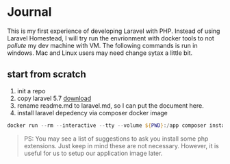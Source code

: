 # Journal
This is my first experience of developing Laravel with PHP. Instead of using Laravel Homestead, I will try run the envrionment with docker tools to not *pollute* my dev machine with VM. The following commands is run in windows. Mac and Linux users may need change sytax a little bit. 

## start from scratch
1. init a repo
2. copy laravel 5.7 [download](https://github.com/laravel/laravel/releases/tag/v5.7.0)
3. rename readme.md to laravel.md, so I can put the document here. 
4. install laravel depedency via composer docker image
```PowerShell
docker run --rm --interactive --tty --volume ${PWD}:/app composer install
```
> PS: You may see a list of suggestions to ask you install some php extensions. Just keep in mind these are not necessary. However, it is useful for us to setup our application image later.


